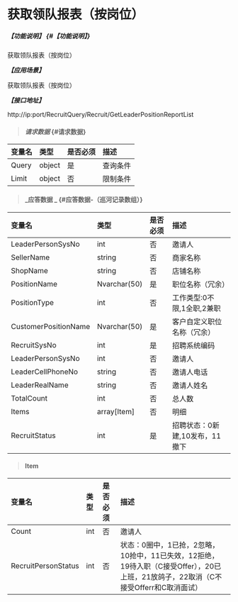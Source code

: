 # 获取领队报表（按岗位）

##### _【功能说明】_ {#【功能说明】}

获取领队报表（按岗位）

_**【应用场景】**_

获取领队报表（按岗位）

_**【接口地址】**_

http://ip:port/RecruitQuery/Recruit/GetLeaderPositionReportList

> #### _请求数据_ {#请求数据}

| 变量名 | 类型 | 是否必须 | 描述 |
| :--- | :--- | :--- | :--- |
| Query | object | 是 | 查询条件 |
| Limit | object | 否 | 限制条件 |

> #### _应答数据 _ {#应答数据-（巡河记录数组）}

| 变量名 | 类型 | 是否必须 | 描述 |
| :--- | :--- | :--- | :--- |
| LeaderPersonSysNo| int| 否 | 邀请人 |
| SellerName| string| 否 | 商家名称 |
| ShopName| string| 否 | 店铺名称 |
| PositionName | Nvarchar\(50\) | 是 | 职位名称（冗余） |
| PositionType | int | 否 | 工作类型:0不限,1全职,2兼职 |
| CustomerPositionName| Nvarchar\(50\) | 是 | 客户自定义职位名称（冗余） |
| RecruitSysNo | int | 是 | 招聘系统编码 |
| LeaderPersonSysNo| int| 否 | 邀请人 |
| LeaderCellPhoneNo| string| 否 | 邀请人电话 |
| LeaderRealName| string| 否 | 邀请人姓名 |
| TotalCount| int| 否 | 总人数 |
| Items| array[Item]| 否 | 明细 |
| RecruitStatus | int | 是 | 招聘状态：0新建,10发布，11撤下 |


> #### Item

| 变量名 | 类型 | 是否必须 | 描述 |
| :--- | :--- | :--- | :--- |
| Count| int| 否 | 邀请人 |
| RecruitPersonStatus| int | 否 | 状态：0圈中，1已抢，2忽略，10抢中，11已失效，12拒绝，19待入职（C接受Offer），20已上班，21放鸽子，22取消（C不接受Offerr和C取消面试）|







